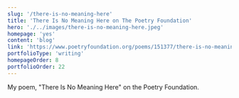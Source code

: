 ```yaml
---
slug: '/there-is-no-meaning-here'
title: 'There Is No Meaning Here on The Poetry Foundation'
hero: './../images/there-is-no-meaning-here.jpeg'
homepage: 'yes'
content: 'blog'
link: 'https://www.poetryfoundation.org/poems/151377/there-is-no-meaning-here'
portfolioType: 'writing'
homepageOrder: 8
portfolioOrder: 22
---
```


My poem, "There Is No Meaning Here" on the Poetry Foundation.
